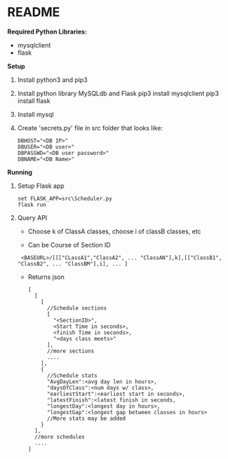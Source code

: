 # README

__Required Python Libraries:__
- mysqlclient
- flask

__Setup__
1. Install python3 and pip3

2. Install python library MySQLdb and Flask
       pip3 install mysqlclient
       pip3 install flask
3. Install mysql
4. Create 'secrets.py' file in src folder that looks like:
    ```
    DBHOST="<DB IP>"
    DBUSER="<DB user>"
    DBPASSWD="<DB user password>"
    DBNAME="<DB Name>"
    ```

__Running__
1. Setup Flask app

       set FLASK_APP=src\Scheduler.py
       flask run
2. Query API
    - Choose k of ClassA classes, choose i of classB classes, etc

    - Can be Course of Section ID
    ```
     <BASEURL>/[[["CLassA1","ClassA2", ... "ClassAN"],k],[["ClassB1", "ClassB2", ... "ClassBM"],i], ... ]
    ```
    - Returns json
      ```
      [
        [
          [
            //Schedule sections
            [
              "<SectionID>",
              <Start Time in seconds>,
              <finish Time in seconds>,
              "<days class meets>"
            ],
            //more sections
            ....
          ],
          {
            //Schedule stats
            "AvgDayLen":<avg day len in hours>,
            "daysOfClass":<num days w/ class>,
            "earliestStart":<earliest start in seconds>,
            "latestFinish":<latest finish in seconds,
            "longestDay":<longest day in hours>,
            "longestGap":<longest gap between classes in hours>
            //More stats may be added
          }
        ],
        //more schedules
        ....
      ]
      ````
